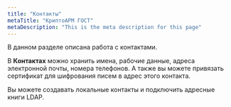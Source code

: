 ```yaml
---
title: "Контакты"
metaTitle: "КриптоАРМ ГОСТ"
metaDescription: "This is the meta description for this page"
---
```


В данном разделе описана работа с контактами.

В **Контактах** можно хранить имена, рабочие данные, адреса электронной почты, номера телефонов. А также вы можете привязать сертификат для шифрования писем в адрес этого контакта.

Вы можете создавать локальные контакты и подключить адресные книги LDAP.
